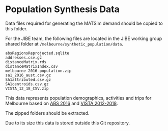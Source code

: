 # Population Synthesis Data

Data files required for generating the MATSim demand should be copied to this folder. 

For the JIBE team, the following files are located in the JIBE working group shared folder at `/melbourne/synthetic_population/data`.

```
absRegionsReprojected.sqlite
addresses.csv.gz
distanceMatrix.rds
distanceMatrixIndex.csv
melbourne-2016-population.zip
sa1_2016_aust.csv.gz
SA1attributed.csv.gz
SA1centroids.csv.gz
VISTA_12_18_CSV.zip
```

This data represents population demographics, activities and trips for Melbourne based on [ABS 2016](https://www.abs.gov.au/websitedbs/censushome.nsf/home/2016) and [VISTA 2012-2018](https://transport.vic.gov.au/about/data-and-research/vista).

The zipped folders should be extracted.

Due to its size this data is stored outside this Git repository.

